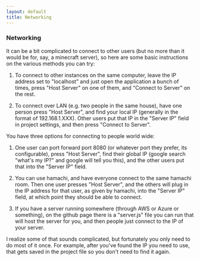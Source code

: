 ```yaml
---
layout: default
title: Networking
---
```

### Networking

It can be a bit complicated to connect to other users (but no more than it would be for, say, a minecraft server), so here are some basic instructions on the various methods you can try:

1. To connect to other instances on the same computer, leave the IP address set to "localhost" and just open the application a bunch of times, press "Host Server" on one of them, and "Connect to Server" on the rest.  

2. To connect over LAN (e.g. two people in the same house), have one person press "Host Server", and find your local IP (generally in the format of 192.168.1.XXX). Other users put that IP in the "Server IP" field in project settings, and then press "Connect to Server".  

You have three options for connecting to people world wide:

1. One user can port forward port 8080 (or whatever port they prefer, its configurable), press "Host Server", find their global IP (google search "what's my IP?" and google will tell you this), and the other users put that into the "Server IP" field.

2. You can use hamachi, and have everyone connect to the same hamachi room. Then one user presses "Host Server", and the others will plug in the IP address for that user, as given by hamachi, into the "Server IP" field, at which point they should be able to connect.

3. If you have a server running somewhere (through AWS or Azure or something), on the github page there is a "server.js" file you can run that will host the server for you, and then people just connect to the IP of your server.

I realize some of that sounds complicated, but fortunately you only need to do most of it once. For example, after you've found the IP you need to use, that gets saved in the project file so you don't need to find it again. 
